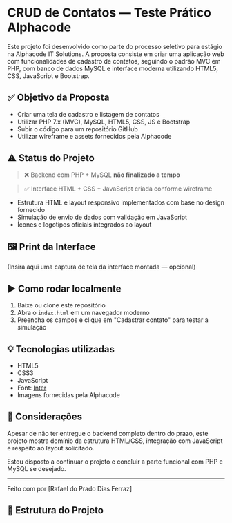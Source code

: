 # CRUD de Contatos — Teste Prático Alphacode

Este projeto foi desenvolvido como parte do processo seletivo para estágio na Alphacode IT Solutions. A proposta consiste em criar uma aplicação web com funcionalidades de cadastro de contatos, seguindo o padrão MVC em PHP, com banco de dados MySQL e interface moderna utilizando HTML5, CSS, JavaScript e Bootstrap.

## ✅ Objetivo da Proposta

- Criar uma tela de cadastro e listagem de contatos
- Utilizar PHP 7.x (MVC), MySQL, HTML5, CSS, JS e Bootstrap
- Subir o código para um repositório GitHub
- Utilizar wireframe e assets fornecidos pela Alphacode

## ⚠️ Status do Projeto

> ❌ Backend com PHP + MySQL **não finalizado a tempo**

> ✅ Interface HTML + CSS + JavaScript criada conforme wireframe

- Estrutura HTML e layout responsivo implementados com base no design fornecido
- Simulação de envio de dados com validação em JavaScript
- Ícones e logotipos oficiais integrados ao layout

## 🖼️ Print da Interface

(Insira aqui uma captura de tela da interface montada — opcional)
## ▶️ Como rodar localmente

1. Baixe ou clone este repositório
2. Abra o `index.html` em um navegador moderno
3. Preencha os campos e clique em "Cadastrar contato" para testar a simulação

## 💡 Tecnologias utilizadas

- HTML5
- CSS3
- JavaScript
- Font: [Inter](https://fonts.google.com/specimen/Inter)
- Imagens fornecidas pela Alphacode

## 📄 Considerações

Apesar de não ter entregue o backend completo dentro do prazo, este projeto mostra domínio da estrutura HTML/CSS, integração com JavaScript e respeito ao layout solicitado.

Estou disposto a continuar o projeto e concluir a parte funcional com PHP e MySQL se desejado.

---

Feito com por [Rafael do Prado Dias Ferraz]


## 📁 Estrutura do Projeto

